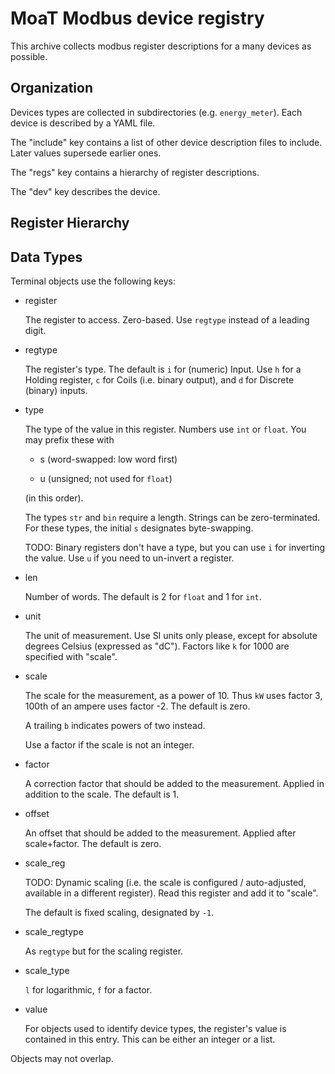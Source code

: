 # MoaT Modbus device registry

This archive collects modbus register descriptions for a many devices as
possible.

## Organization

Devices types are collected in subdirectories (e.g. `energy_meter`). Each
device is described by a YAML file.

The "include" key contains a list of other device description files to
include. Later values supersede earlier ones.

The "regs" key contains a hierarchy of register descriptions. 

The "dev" key describes the device.

## Register Hierarchy

## Data Types

Terminal objects use the following keys:

* register

  The register to access. Zero-based. Use `regtype` instead of a leading
  digit.

* regtype

  The register's type. The default is `i` for (numeric) Input. Use `h` for
  a Holding register, `c` for Coils (i.e. binary output), and `d` for
  Discrete (binary) inputs.

* type

  The type of the value in this register. Numbers use `int` or `float`. You
  may prefix these with

  * s (word-swapped: low word first)

  * u (unsigned; not used for `float`)

  (in this order).

  The types `str` and `bin` require a length. Strings can be
  zero-terminated. For these types, the initial `s` designates
  byte-swapping.

  TODO: Binary registers don't have a type, but you can use `i` for inverting the
  value. Use `u` if you need to un-invert a register.

* len

  Number of words. The default is 2 for `float` and 1 for `int`.

* unit

  The unit of measurement. Use SI units only please, except for absolute degrees
  Celsius (expressed as "dC"). Factors like `k` for 1000 are specified with
  "scale".

* scale

  The scale for the measurement, as a power of 10. Thus `kW` uses factor 3,
  100th of an ampere uses factor -2. The default is zero.

  A trailing `b` indicates powers of two instead.

  Use a factor if the scale is not an integer.

* factor

  A correction factor that should be added to the measurement. Applied in
  addition to the scale. The default is 1.

* offset

  An offset that should be added to the measurement. Applied after
  scale+factor. The default is zero.

* scale\_reg

  TODO: Dynamic scaling (i.e. the scale is configured / auto-adjusted, available in a
  different register). Read this register and add it to "scale".

  The default is fixed scaling, designated by `-1`.

* scale\_regtype

  As `regtype` but for the scaling register.

* scale\_type

  `l` for logarithmic, `f` for a factor.

* value

  For objects used to identify device types, the register's value is
  contained in this entry. This can be either an integer or a list.


Objects may not overlap.
